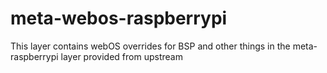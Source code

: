 meta-webos-raspberrypi
======================

This layer contains webOS overrides for BSP and other things in the
meta-raspberrypi layer provided from upstream
